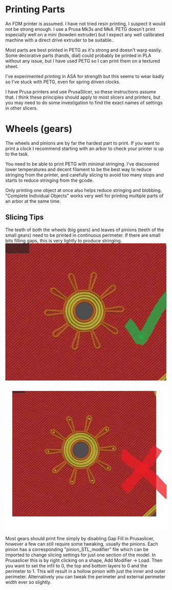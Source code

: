 # Printing Parts
An FDM printer is assumed. I have not tried resin printing, I suspect it would not be strong enough. I use a Prusa Mk3s and Mk4. PETG doesn't print especially well on a mini (bowden extruder) but I expect any well calibrated machine with a direct drive extruder to be suitable..

Most parts are best printed in PETG as it's strong and doesn't warp easily. Some decorative parts (hands, dial) could probably be printed in PLA without any issue, but I have used PETG so I can print them on a textured sheet.

I've experimented printing in ASA for strength but this seems to wear badly so I've stuck with PETG, even for spring driven clocks.

I have Prusa printers and use PrusaSlicer, so these instructions assume that. I think these principles should apply to most slicers and printers, but you may need to do some investigation to find the exact names of settings in other slicers.

# Wheels (gears)
The wheels and pinions are by far the hardest part to print. If you want to print a clock I recommend starting with an arbor to check your printer is up to the task.

You need to be able to print PETG with minimal stringing. I've discovered lower temperatures and decent filament to be the best way to reduce stringing from the printer, and carefully slicing to avoid too many stops and starts to reduce stringing from the gcode.

Only printing one object at once also helps reduce stringing and blobbing. "Complete Individual Objects" works very well for printing multiple parts of an arbor at the same time.

## Slicing Tips
The teeth of both the wheels (big gears) and leaves of pinions (teeth of the small gears) need to be printed in continuous perimeter. If there are small bits filling gaps, this is very lightly to produce stringing. 
![Clock 07 Photo](../images/slicing-to-avoid-small-bits-in-the-teeth.webp "Slicing Pinions")

Most gears should print fine simply by disabling Gap Fill in Prusaslicer, however a few can still require some tweaking, usually the pinions. Each pinion has a corresponding "pinion_STL_modifier" file which can be imported to change slicing settings for just one section of the model. In Prusaslicer this is by right clicking on a shape, Add Modifier -> Load. Then you want to set the infil to 0, the top and bottom layers to 0 and the perimeter to 1. This will result in a hollow pinion with just the inner and outer perimeter. Alternatively you can tweak the perimeter and external perimeter width ever so slightly.    